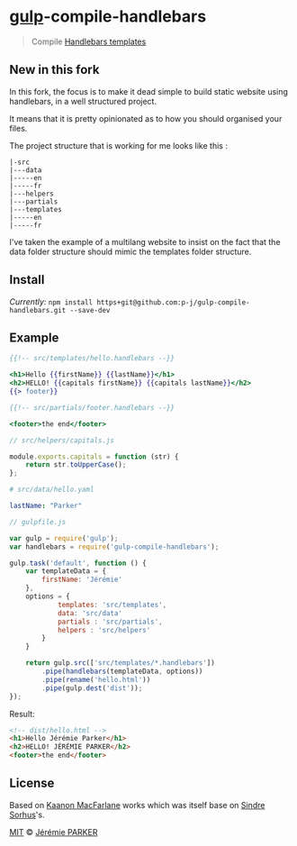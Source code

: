 # [gulp](https://github.com/wearefractal/gulp)-compile-handlebars

> Compile [Handlebars templates](http://www.handlebarsjs.com/)

## New in this fork

In this fork, the focus is to make it dead simple to build static website using handlebars, in a well structured project.

It means that it is pretty opinionated as to how you should organised your files. 

The project structure that is working for me looks like this :

```
|-src
|---data
|-----en
|-----fr
|---helpers
|---partials
|---templates
|-----en
|-----fr
```

I've taken the example of a multilang website to insist on the fact that the data folder structure should mimic the templates folder structure.

## Install

_Currently:_
`npm install https+git@github.com:p-j/gulp-compile-handlebars.git --save-dev`

## Example

```handlebars
{{!-- src/templates/hello.handlebars --}}

<h1>Hello {{firstName}} {{lastName}}</h1>
<h2>HELLO! {{capitals firstName}} {{capitals lastName}}</h2>
{{> footer}}
```

```handlebars
{{!-- src/partials/footer.handlebars --}}

<footer>the end</footer>
```

```javascript
// src/helpers/capitals.js

module.exports.capitals = function (str) {
	return str.toUpperCase();
};
```

```yml
# src/data/hello.yaml

lastName: "Parker"
```

```js
// gulpfile.js

var gulp = require('gulp');
var handlebars = require('gulp-compile-handlebars');

gulp.task('default', function () {
	var templateData = {
		firstName: 'Jérémie'
	},
	options = {
			templates: 'src/templates',
			data: 'src/data'
			partials : 'src/partials',
			helpers : 'src/helpers'
		}
	}

	return gulp.src(['src/templates/*.handlebars'])
		.pipe(handlebars(templateData, options))
		.pipe(rename('hello.html'))
		.pipe(gulp.dest('dist'));
});
```

Result:
```html
<!-- dist/hello.html -->
<h1>Hello Jérémie Parker</h1>
<h2>HELLO! JÉRÉMIE PARKER</h2>
<footer>the end</footer>
```

## License
Based on [Kaanon MacFarlane](http://kaanon.com) works which was itself base on [Sindre Sorhus](http://sindresorhus.com)'s.

[MIT](http://opensource.org/licenses/MIT) © [Jérémie PARKER](http://jeremie-parker.com)
